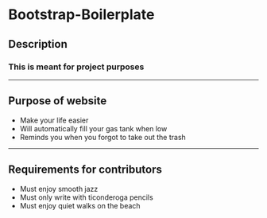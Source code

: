 # Bootstrap-Boilerplate
##  Description
### This is meant for project purposes
---
## Purpose of website
- Make your life easier
- Will automatically fill your gas tank when low
- Reminds you when you forgot to take out the trash

---
## Requirements for contributors
- Must enjoy smooth jazz
- Must only write with ticonderoga pencils
- Must enjoy quiet walks on the beach
